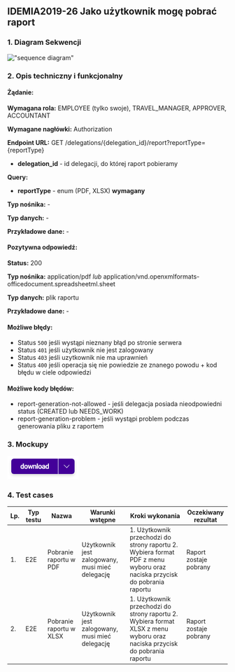 ## IDEMIA2019-26 Jako użytkownik mogę pobrać raport

### 1. Diagram Sekwencji

!["sequence diagram"](https://www.plantuml.com/plantuml/svg/bP512i8m44NNxIb2Lmhc0YwAe0Y2WbWla9flZQI9JAQAdjvMnGZMXTitapSpFvF0YhYfhLZxqe1kAt_431QLsXsH9jdK6ZZEP9uzAHllfjunUMj1sRW2Rt3on8EbTvNGxwQ57ec2oRIG7WtRwmd3rjZhaNd41UXiTkZK4VutH2jMfGeGUsCHhe5HfydN19b_rECbyvQbIQp8lkK8eR7S9_qPLMSK5yE7rwu_iv3vC_Nl5nCutNxM7G00)

### 2. Opis techniczny i funkcjonalny

#### Żądanie:

**Wymagana rola:** EMPLOYEE (tylko swoje), TRAVEL_MANAGER, APPROVER, ACCOUNTANT

**Wymagane nagłówki:** Authorization

**Endpoint URL:** GET /delegations/{delegation_id}/report?reportType={reportType}

- **delegation_id** - id delegacji, do której raport pobieramy

**Query:**

- **reportType** - enum (PDF, XLSX) **wymagany**

**Typ nośnika:** -

**Typ danych:** -

**Przykładowe dane:** -

#### Pozytywna odpowiedź:

**Status:** 200

**Typ nośnika:** application/pdf _lub_ application/vnd.openxmlformats-officedocument.spreadsheetml.sheet

**Typ danych:** plik raportu

**Przykładowe dane:** -

#### Możliwe błędy:

- Status `500` jeśli wystąpi nieznany błąd po stronie serwera
- Status `401` jeśli użytkownik nie jest zalogowany
- Status `403` jeśli uzytkownik nie ma uprawnień
- Status `400` jeśli operacja się nie powiedzie ze znanego powodu + kod błędu w ciele odpowiedzi

#### Możliwe kody błędów:

- report-generation-not-allowed - jeśli delegacja posiada nieodpowiedni status (CREATED lub NEEDS_WORK)
- report-generation-problem - jeśli wystąpi problem podczas generowania pliku z raportem

### 3. Mockupy

![Przycisk](mockupy/btn.png?raw=true "Przycisk")

### 4. Test cases

| Lp. | Typ testu | Nazwa                   | Warunki wstępne                                 | Kroki wykonania                                                                                                           | Oczekiwany rezultat    |
| --- | --------- | ----------------------- | ----------------------------------------------- | ------------------------------------------------------------------------------------------------------------------------- | ---------------------- |
| 1.  | E2E       | Pobranie raportu w PDF  | Użytkownik jest zalogowany, musi mieć delegację | 1. Użytkownik przechodzi do strony raportu 2. Wybiera format PDF z menu wyboru oraz naciska przycisk do pobrania raportu  | Raport zostaje pobrany |
| 2.  | E2E       | Pobranie raportu w XLSX | Użytkownik jest zalogowany, musi mieć delegację | 1. Użytkownik przechodzi do strony raportu 2. Wybiera format XLSX z menu wyboru oraz naciska przycisk do pobrania raportu | Raport zostaje pobrany |

